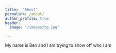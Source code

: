 ```yaml
---
title:  "About"
permalink: /about/
author_profile: true 
header:
  image: "/images/bg.jpg"

---
```


My name is Ben and I am trying to show off who I am
